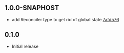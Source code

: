 ## 1.0.0-SNAPHOST
- add Reconciler type to get rid of global state [7afd576](https://github.com/roman01la/scrum/commit/7afd576b512d53f3846beb8fca1bcd06066ac289)

## 0.1.0
- Initial release
